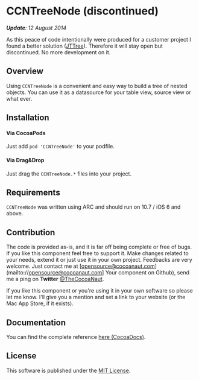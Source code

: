 # CCNTreeNode (discontinued)

*__Update__: 12 August 2014*

As this peace of code intentionally were produced for a customer project I found a better solution ([JTTree](https://github.com/jtbandes/JTTree)). Therefore it will stay open but discontinued. No more development on it.


## Overview

Using `CCNTreeNode` is a convenient and easy way to build a tree of nested objects. You can use it as a datasource for your table view, source view or what ever.


## Installation
#### Via CocoaPods
Just add `pod 'CCNTreeNode'` to your podfile.


#### Via Drag&Drop
Just drag the `CCNTreeNode.*` files into your project.


## Requirements
`CCNTreeNode` was written using ARC and should run on 10.7 / iOS 6 and above.


## Contribution
The code is provided as-is, and it is far off being complete or free of bugs. If you like this component feel free to support it. Make changes related to your needs, extend it or just use it in your own project. Feedbacks are very welcome. Just contact me at [opensource@cocoanaut.com](mailto://opensource@cocoanaut.com] Your component on Github), send me a ping on **Twitter** [@TheCocoaNaut](http://twitter.com/TheCocoaNaut). 

If you like this component or you're using it in your own software so please let me know. I'll give you a mention and set a link to your website (or the Mac App Store, if it exists).


## Documentation
You can find the complete reference [here (CocoaDocs)](http://cocoadocs.org/docsets/CCNTreeNode/).


## License
This software is published under the [MIT License](http://cocoanaut.mit-license.org).
